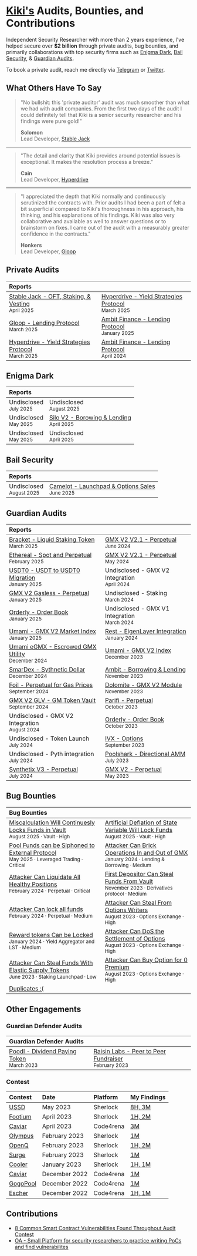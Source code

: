 # [Kiki's](https://twitter.com/Kiki_developer) Audits, Bounties, and Contributions

Independent Security Researcher with more than 2 years experience, I've helped secure over **$2 billion** through private audits, bug bounties, and primarily collaborations with top security firms such as [Enigma Dark](https://www.enigmadark.com/), [Bail Security](https://bailsec.io/), & [Guardian Audits](https://guardianaudits.com/). 

To book a private audit, reach me directly via [Telegram](https://t.me/kiki_dev) or [Twitter](https://twitter.com/Kiki_developer).

## What Others Have To Say

> "No bullshit: this 'private auditor' audit was much smoother than what we had with audit companies. From the first two days of the audit I could definitely tell that Kiki is a senior security researcher and his findings were pure gold!" 
>
> **Solomon**  
> Lead Developer, [Stable Jack](https://x.com/StableJack_xyz)

---

> "The detail and clarity that Kiki provides around potential issues is exceptional. It makes the resolution process a breeze."  
>
> **Cain**  
> Lead Developer, [Hyperdrive](https://x.com/hyperdrivedefi)

---

> "I appreciated the depth that Kiki normally and continuously scrutinized the contracts with. Prior audits I had been a part of felt a bit superficial compared to Kiki's thoroughness in his approach, his thinking, and his explanations of his findings. Kiki was also very collaborative and available as well to answer questions or to brainstorm on fixes. I came out of the audit with a measurably greater confidence in the contracts." 
>
> **Honkers**  
> Lead Developer, [Gloop](https://x.com/gloopfinance)

## Private Audits

| Reports |  |
|:--------------|:--|
| [Stable Jack - OFT, Staking, & Vesting](Engagements/4:2:25_StableJack_Final_Report.pdf)<br><sub>April 2025</sub> | [Hyperdrive - Yield Strategies Protocol](Engagements/3:5:25_Hyperdrive_Final_Report.pdf)<br><sub>March 2025</sub> |
| [Gloop - Lending Protocol](Engagements/3:14:25_Gloop_Final_Report.pdf)<br><sub>March 2025</sub> | [Ambit Finance - Lending Protocol](Engagements/Ambit_Finance_Final_Report.pdf)<br><sub>January 2025</sub> |
| [Hyperdrive - Yield Strategies Protocol](Engagements/3:8:25_Hyperdrive_Final_Report.pdf)<br><sub>March 2025</sub> | [Ambit Finance - Lending Protocol](Engagements/4:22:24_Ambit_Final_Report.pdf)<br><sub>April 2024</sub> |

## Enigma Dark

| Reports |  |
|:-----------|:--|
| Undisclosed<br><sub>July 2025</sub>|Undisclosed<br><sub>August 2025</sub>|
| Undisclosed<br><sub>May 2025</sub>| [Silo V2 - Borowing & Lending](https://x.com/SiloFinance)<br><sub>April 2025</sub> |
| Undisclosed<br><sub>May 2025</sub> | Undisclosed<br><sub>April 2025</sub> |

## Bail Security
| Reports |  |
|:-----------|:--|
|Undisclosed<br><sub>August 2025</sub>| [Camelot - Launchpad & Options Sales](https://github.com/bailsec/BailSec/blob/main/Bailsec%20-%20Camelot%20-%20Grail%20-%20Final%20Report.pdf)<br><sub>June 2025</sub> |



## Guardian Audits
| Reports |  |
|:----------------|:----------------|
| [Bracket - Liquid Staking Token](https://2328915316-files.gitbook.io/~/files/v0/b/gitbook-x-prod.appspot.com/o/spaces%2FXs79h1Fq9RF5CisvRcu8%2Fuploads%2FFaRAPSHltXHNCTIsWs78%2FBracket%20Rd.2%20-%20LST%20Vault_report.pdf?alt=media&token=f93d5d12-a112-4976-a66d-8f5cb069ef0d)<br><sub>March 2025</sub> | [GMX V2 V2.1 - Perpetual](https://github.com/GuardianAudits/Audits/blob/main/GMX/2024-06-14_GMX_Updates_2.pdf)<br><sub>June 2024</sub> |
| [Ethereal - Spot and Perpetual](https://github.com/GuardianAudits/Audits/blob/main/Ethereal/2025-02-10_Ethereal_Vault.pdf)<br><sub>February 2025</sub> | [GMX V2 V2.1 - Perpetual](https://github.com/GuardianAudits/Audits/blob/main/GMX/2024-06-14_GMX_Updates_1.pdf)<br><sub>May 2024</sub> |
| [USDT0 - USDT to USDT0 Migration](https://github.com/GuardianAudits/Audits/blob/main/USDT0/USDT_Arbitrum_Upgrade.pdf)<br><sub>January 2025</sub> | Undisclosed - GMX V2 Integration<br><sub>April 2024</sub> |
| [GMX V2 Gasless - Perpetual](https://github.com/GuardianAudits/Audits/blob/main/GMX/2025-02-27_GMX_Gasless.pdf)<br><sub>January 2025</sub> | Undisclosed - Staking<br><sub>March 2024</sub> |
| [Orderly - Order Book](https://github.com/GuardianAudits/Audits/blob/main/Orderly/2025-02-24_Orderly_Vault.pdf)<br><sub>January 2025</sub> | Undisclosed - GMX V1 Integration<br><sub>March 2024</sub> |
| [Umami - GMX V2 Market Index](https://github.com/GuardianAudits/Audits/blob/main/Umami/2025-01-26_Umami_GMX_PositionManager.pdf)<br><sub>January 2025</sub> | [Rest - EigenLayer Integration](https://github.com/GuardianAudits/Audits/blob/main/RestFinance/2024-01-26_Rest_Finance.pdf)<br><sub>January 2024</sub> |
| [Umami eGMX - Escrowed GMX Utility](https://github.com/GuardianAudits/Audits/blob/main/eGMX/2025-01-22_eGMX.pdf)<br><sub>December 2024</sub> | [Umami - GMX V2 Index](https://github.com/GuardianAudits/Audits/blob/main/Umami/2024-01-10_Umami.pdf)<br><sub>December 2023</sub> |
| [SmarDex - Sythnetic Dollar](https://github.com/GuardianAudits/Audits/blob/main/Smardex/12-18-2024_Smardex_USDN.pdf)<br><sub>December 2024</sub> | [Ambit - Borrowing & Lending](https://github.com/GuardianAudits/Audits/blob/main/Ambit/2023-12-06_Ambit.pdf)<br><sub>November 2023</sub> |
| [Foil - Perpetual for Gas Prices](https://github.com/GuardianAudits/Audits/blob/main/Foil/2024-10-28_Foil.pdf)<br><sub>September 2024</sub> | [Dolomite - GMX V2 Module](https://github.com/GuardianAudits/Audits/blob/main/Dolomite/2024-01-11_Dolomite.pdf)<br><sub>November 2023</sub> |
| [GMX V2 GLV - GM Token Vault](https://github.com/GuardianAudits/Audits/blob/main/GMX/2024-09-03_GMX_GLV.pdf)<br><sub>September 2024</sub> | [Parifi - Perpetual](https://github.com/GuardianAudits/Audits/blob/main/PariFi/2024-01-24_PariFi.pdf)<br><sub>October 2023</sub> |
| Undisclosed - GMX V2 Integration<br><sub>August 2024</sub> | [Orderly - Order Book](https://github.com/GuardianAudits/Audits/blob/main/Orderly/2023-10-25_Orderly.pdf)<br><sub>October 2023</sub> |
| Undisclosed - Token Launch<br><sub>July 2024</sub> | [IVX - Options](https://github.com/GuardianAudits/Audits/blob/main/IVX/09-13-2023-IVX.pdf)<br><sub>September 2023</sub> |
| Undisclosed - Pyth integration<br><sub>July 2024</sub> | [Poolshark - Directional AMM](https://github.com/GuardianAudits/Audits/blob/main/Poolshark/Poolshark_Limit_Audit.pdf)<br><sub>July 2023</sub> |
| [Synthetix V3 - Perpetual](https://github.com/GuardianAudits/Audits/blob/main/Synthetix/2025-03-03_Synthetix_BFP_2.pdf)<br><sub>July 2024</sub> | [GMX V2 - Perpetual](https://github.com/GuardianAudits/Audits/blob/main/GMX/2023-05-15_GMX_Synthetics.pdf)<br><sub>May 2023</sub> |

## Bug Bounties
| Bug Bounties |  |
|:-------------|:--|
| [Miscalculation Will Continuesly Locks Funds in Vault](Bounties/018.md)<br><sub>August 2025 · Vault · High</sub> |[Artificial Deflation of State Variable Will Lock Funds](Bounties/017.md)<br><sub>August 2025 · Vault · High</sub> |
| [Pool Funds can be Siphoned to External Protocol](Bounties/016.md)<br><sub>May 2025 · Leveraged Trading · Critical</sub> | [Attacker Can Brick Operations In and Out of GMX](Bounties/007.md)<br><sub>January 2024 · Lending & Borrowing · Medium</sub> |
| [Attacker Can Liquidate All Healthy Positions](Bounties/013.md)<br><sub>February 2024 · Perpetual · Critical</sub> | [First Depositor Can Steal Funds From Vault](Bounties/003.md)<br><sub>November 2023 · Derivatives protocol · Medium</sub> |
| [Attacker Can lock all funds](Bounties/015.md)<br><sub>February 2024 · Perpetual · Medium</sub> | [Attacker Can Steal From Options Writers](Bounties/006.md)<br><sub>August 2023 · Options Exchange · High</sub> |
| [Reward tokens Can be Locked](Bounties/012.md)<br><sub>January 2024 · Yield Aggregator and LST · Medium</sub> | [Attacker Can DoS the Settlement of Options](Bounties/005.md)<br><sub>August 2023 · Options Exchange · High</sub> |
| [Attacker Can Steal Funds With Elastic Supply Tokens](Bounties/002.md)<br><sub>June 2023 · Staking Launchpad · Low</sub> | [Attacker Can Buy Option for 0 Premium](Bounties/004.md)<br><sub>August 2023 · Options Exchange · High</sub> |
| [Duplicates :( ](Bounties/Duplicates/README.md)<br><sub></sub>|  |

## Other Engagements 

### Guardian Defender Audits
| Guardian Defender Audits |  |
|:------------------------|:--|
| [Poodl - Dividend Paying Token](Engagements/PoodlAuditTeam2.md)<br><sub>March 2023</sub> | [Raisin Labs - Peer to Peer Fundraiser](Engagements/Raisin_Audit.pdf)<br><sub>February 2023</sub> |

### Contest 
| Contest | Date | Platform | My Findings |
|:--------|:-----|:---------|:------------|
|[USSD](https://audits.sherlock.xyz/contests/82/report)|May 2023|Sherlock|[8H, 3M](Contests/ussd)|
|[Footium](https://audits.sherlock.xyz/contests/71/report)|April 2023|Sherlock|[1H, 2M](Contests/footium)|
|[Caviar](https://code4rena.com/reports/2023-04-caviar)|April 2023|Code4rena|[3M](Contests/caviar/second)|
|[Olympus](https://audits.sherlock.xyz/contests/50/report)|February 2023|Sherlock|[1M](Contests/olympus)|
|[OpenQ](https://audits.sherlock.xyz/contests/39)|February 2023|Sherlock|[1H, 2M](Contests/openq)|
|[Surge](https://audits.sherlock.xyz/contests/51/report)|February 2023|Sherlock|[1M](Contests/surge)|
|[Cooler](https://audits.sherlock.xyz/contests/36)|January 2023|Sherlock|[1H, 1M](Contests/cooler)|
|[Caviar](https://code4rena.com/reports/2022-12-caviar)|December 2022|Code4rena|[1M](Contests/caviar/first)|
|[GogoPool](https://code4rena.com/reports/2022-12-gogopool)|December 2022|Code4rena|[1M](Contests/gogo_pool)|
|[Escher](https://code4rena.com/reports/2022-12-escher)|December 2022|Code4rena|[1H, 1M](Contests/escher)|

## Contributions 
- [8 Common Smart Contract Vulnerabilities Found Throughout Audit Contest](https://medium.com/@kiki.auditor/8-common-smart-contract-vulnerabilities-found-throughout-audit-contest-d8f19c494f7e)
- [OA - Small Platform for security researchers to practice writing PoCs and find vulnerabilites](https://github.com/0xLanterns/OA)
